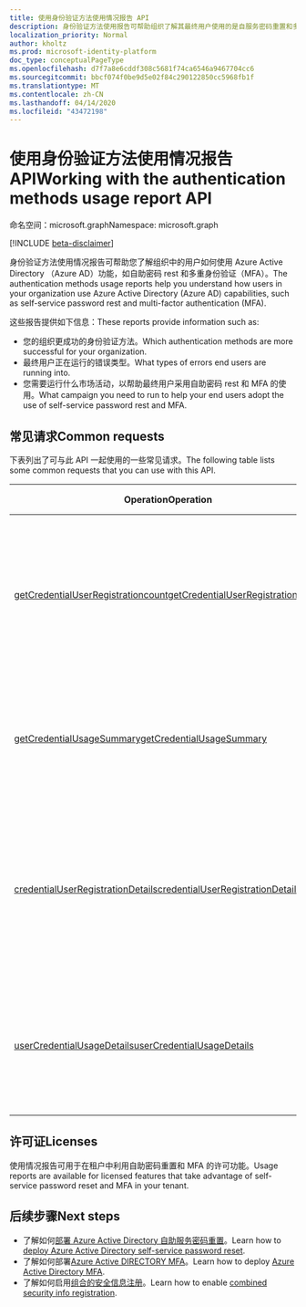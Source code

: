 ```yaml
---
title: 使用身份验证方法使用情况报告 API
description: 身份验证方法使用报告可帮助组织了解其最终用户使用的是自服务密码重置和多重身份验证（MFA）等 Azure Active Directory 功能的方式。
localization_priority: Normal
author: kholtz
ms.prod: microsoft-identity-platform
doc_type: conceptualPageType
ms.openlocfilehash: d7f7a8e6cddf308c5681f74ca6546a9467704cc6
ms.sourcegitcommit: bbcf074f0be9d5e02f84c290122850cc5968fb1f
ms.translationtype: MT
ms.contentlocale: zh-CN
ms.lasthandoff: 04/14/2020
ms.locfileid: "43472198"
---
```

# <a name="working-with-the-authentication-methods-usage-report-api"></a><span data-ttu-id="502b6-103">使用身份验证方法使用情况报告 API</span><span class="sxs-lookup"><span data-stu-id="502b6-103">Working with the authentication methods usage report API</span></span>

<span data-ttu-id="502b6-104">命名空间：microsoft.graph</span><span class="sxs-lookup"><span data-stu-id="502b6-104">Namespace: microsoft.graph</span></span>

[!INCLUDE [beta-disclaimer](../../includes/beta-disclaimer.md)]

<span data-ttu-id="502b6-105">身份验证方法使用情况报告可帮助您了解组织中的用户如何使用 Azure Active Directory （Azure AD）功能，如自助密码 rest 和多重身份验证（MFA）。</span><span class="sxs-lookup"><span data-stu-id="502b6-105">The authentication methods usage reports help you understand how users in your organization use Azure Active Directory (Azure AD) capabilities, such as self-service password rest and multi-factor authentication (MFA).</span></span>

<span data-ttu-id="502b6-106">这些报告提供如下信息：</span><span class="sxs-lookup"><span data-stu-id="502b6-106">These reports provide information such as:</span></span>

- <span data-ttu-id="502b6-107">您的组织更成功的身份验证方法。</span><span class="sxs-lookup"><span data-stu-id="502b6-107">Which authentication methods are more successful for your organization.</span></span> 
- <span data-ttu-id="502b6-108">最终用户正在运行的错误类型。</span><span class="sxs-lookup"><span data-stu-id="502b6-108">What types of errors end users are running into.</span></span>
- <span data-ttu-id="502b6-109">您需要运行什么市场活动，以帮助最终用户采用自助密码 rest 和 MFA 的使用。</span><span class="sxs-lookup"><span data-stu-id="502b6-109">What campaign you need to run to help your end users adopt the use of self-service password rest and MFA.</span></span>

## <a name="common-requests"></a><span data-ttu-id="502b6-110">常见请求</span><span class="sxs-lookup"><span data-stu-id="502b6-110">Common requests</span></span>

<span data-ttu-id="502b6-111">下表列出了可与此 API 一起使用的一些常见请求。</span><span class="sxs-lookup"><span data-stu-id="502b6-111">The following table lists some common requests that you can use with this API.</span></span>

| <span data-ttu-id="502b6-112">Operation</span><span class="sxs-lookup"><span data-stu-id="502b6-112">Operation</span></span> | <span data-ttu-id="502b6-113">在 Graph 浏览器中试用</span><span class="sxs-lookup"><span data-stu-id="502b6-113">Try in Graph Explorer</span></span> | <span data-ttu-id="502b6-114">说明</span><span class="sxs-lookup"><span data-stu-id="502b6-114">Description</span></span> |
| --------- | --- | ----------- |
| [<span data-ttu-id="502b6-115">getCredentialUserRegistrationcount</span><span class="sxs-lookup"><span data-stu-id="502b6-115">getCredentialUserRegistrationcount</span></span>](/graph/api/resources/credentialuserregistrationcount?view=graph-rest-beta) | <span data-ttu-id="502b6-116">[获取/credentialuserregistrationcount](https://developer.microsoft.com/graph/graph-explorer?request=reports/getCredentialUserRegistrationcount()&version=beta)</span><span class="sxs-lookup"><span data-stu-id="502b6-116">[GET /credentialuserregistrationcount](https://developer.microsoft.com/graph/graph-explorer?request=reports/getCredentialUserRegistrationcount()&version=beta)</span></span> | <span data-ttu-id="502b6-117">获取注册了自助密码重置和 MFA 的用户数。</span><span class="sxs-lookup"><span data-stu-id="502b6-117">Get the number of users registered for self-service password reset and MFA.</span></span> |
| [<span data-ttu-id="502b6-118">getCredentialUsageSummary</span><span class="sxs-lookup"><span data-stu-id="502b6-118">getCredentialUsageSummary</span></span>](/graph/api/resources/credentialusagesummary?view=graph-rest-beta) | [<span data-ttu-id="502b6-119">获取/credentialusagesummary</span><span class="sxs-lookup"><span data-stu-id="502b6-119">GET /credentialusagesummary</span></span>](https://developer.microsoft.com/graph/graph-explorer?request=reports/getCredentialUsageSummary&version=beta) | <span data-ttu-id="502b6-120">获取使用自助密码重置的用户数量。</span><span class="sxs-lookup"><span data-stu-id="502b6-120">Get the number of users using self-service password reset.</span></span> |
| [<span data-ttu-id="502b6-121">credentialUserRegistrationDetails</span><span class="sxs-lookup"><span data-stu-id="502b6-121">credentialUserRegistrationDetails</span></span>](/graph/api/resources/credentialuserregistrationdetails?view=graph-rest-beta) | [<span data-ttu-id="502b6-122">获取/credentialuserregistrationdetails</span><span class="sxs-lookup"><span data-stu-id="502b6-122">GET /credentialuserregistrationdetails</span></span>](https://developer.microsoft.com/graph/graph-explorer?request=reports/credentialUserRegistrationDetails&version=beta) | <span data-ttu-id="502b6-123">获取自服务密码重置和 MFA 注册活动的用户详细信息。</span><span class="sxs-lookup"><span data-stu-id="502b6-123">Get the user details for self-service password reset and MFA registration activities.</span></span> |
| [<span data-ttu-id="502b6-124">userCredentialUsageDetails</span><span class="sxs-lookup"><span data-stu-id="502b6-124">userCredentialUsageDetails</span></span>](/graph/api/resources/usercredentialusagedetails?view=graph-rest-beta) | [<span data-ttu-id="502b6-125">获取/usercredentialusagedetails</span><span class="sxs-lookup"><span data-stu-id="502b6-125">GET /usercredentialusagedetails</span></span>](https://developer.microsoft.com/graph/graph-explorer?request=reports/userCredentialUsageDetails&version=beta) | <span data-ttu-id="502b6-126">获取所有自助密码重置活动的用户详细信息。</span><span class="sxs-lookup"><span data-stu-id="502b6-126">Get user details for all self-service password reset activities.</span></span> |

## <a name="licenses"></a><span data-ttu-id="502b6-127">许可证</span><span class="sxs-lookup"><span data-stu-id="502b6-127">Licenses</span></span>

<span data-ttu-id="502b6-128">使用情况报告可用于在租户中利用自助密码重置和 MFA 的许可功能。</span><span class="sxs-lookup"><span data-stu-id="502b6-128">Usage reports are available for licensed features that take advantage of self-service password reset and MFA in your tenant.</span></span>

## <a name="next-steps"></a><span data-ttu-id="502b6-129">后续步骤</span><span class="sxs-lookup"><span data-stu-id="502b6-129">Next steps</span></span>

- <span data-ttu-id="502b6-130">了解如何[部署 Azure Active Directory 自助服务密码重置](https://docs.microsoft.com/azure/active-directory/authentication/howto-sspr-deployment)。</span><span class="sxs-lookup"><span data-stu-id="502b6-130">Learn how to [deploy Azure Active Directory self-service password reset](https://docs.microsoft.com/azure/active-directory/authentication/howto-sspr-deployment).</span></span>
- <span data-ttu-id="502b6-131">了解如何部署[Azure Active DIRECTORY MFA](https://docs.microsoft.com/azure/active-directory/authentication/howto-mfa-getstarted)。</span><span class="sxs-lookup"><span data-stu-id="502b6-131">Learn how to deploy [Azure Active Directory MFA](https://docs.microsoft.com/azure/active-directory/authentication/howto-mfa-getstarted).</span></span>
- <span data-ttu-id="502b6-132">了解如何启用[组合的安全信息注册](https://docs.microsoft.com/azure/active-directory/authentication/howto-registration-mfa-sspr-combined)。</span><span class="sxs-lookup"><span data-stu-id="502b6-132">Learn how to enable [combined security info registration](https://docs.microsoft.com/azure/active-directory/authentication/howto-registration-mfa-sspr-combined).</span></span>



